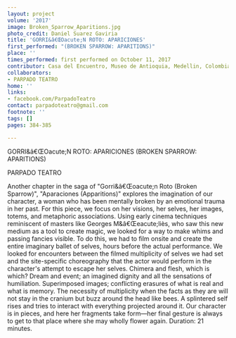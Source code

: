 ```yaml
---
layout: project
volume: '2017'
image: Broken_Sparrow_Aparitions.jpg
photo_credit: Daniel Suarez Gaviria
title: 'GORRI&â€ŒOacute;N ROTO: APARICIONES'
first_performed: "(BROKEN SPARROW: APARITIONS)"
place: ''
times_performed: first performed on October 11, 2017
contributor: Casa del Encuentro, Museo de Antioquia, Medellin, Colombia
collaborators:
- PARPADO TEATRO
home: ''
links:
- facebook.com/ParpadoTeatro
contact: parpadoteatro@gmail.com
footnote: ''
tags: []
pages: 384-385

---
```


GORRI&â€ŒOacute;N ROTO: APARICIONES 
(BROKEN SPARROW: APARITIONS)

PARPADO TEATRO

Another chapter in the saga of "Gorri&â€Œoacute;n Roto (Broken Sparrow)", "Aparaciones (Apparitions)" explores the imagination of our character, a woman who has been mentally broken by an emotional trauma in her past. For this piece, we focus on her visions, her selves, her images, totems, and metaphoric associations. Using early cinema techniques reminiscent of masters like Georges M&â€Œeacute;liès, who saw this new medium as a tool to create magic, we looked for a way to make whims and passing fancies visible. To do this, we had to film onsite and create the entire imaginary ballet of selves, hours before the actual performance. We looked for encounters between the filmed multiplicity of selves we had set and the site-specific choreography that the actor would perform in the character's attempt to escape her selves. Chimera and flesh, which is which? Dream and event; an imagined dignity and all the sensations of humiliation. Superimposed images; conflicting erasures of what is real and what is memory. The necessity of multiplicity when the facts as they are will not stay in the cranium but buzz around the head like bees. A splintered self rises and tries to interact with everything projected around it. Our character is in pieces, and here her fragments take form—her final gesture is always to get to that place where she may wholly flower again. Duration: 21 minutes.

